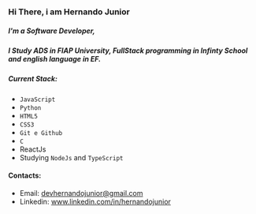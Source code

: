 ### Hi There, i am Hernando Junior

##### I'm a Software Developer, 
##### I Study ADS in FIAP University, FullStack programming in Infinty School and english language in EF.
##### Current Stack:
- `JavaScript`
- `Python`
- `HTML5`
- `CSS3`
- `Git e Github`
- `C`
- ReactJs
- Studying `NodeJs` and `TypeScript`

#### Contacts:
- Email: devhernandojunior@gmail.com
- Linkedin: www.linkedin.com/in/hernandojunior
  
<!---
HernandoJunior/HernandoJunior is a ✨ special ✨ repository because its `README.md` (this file) appears on your GitHub profile.
You can click the Preview link to take a look at your changes.
--->
